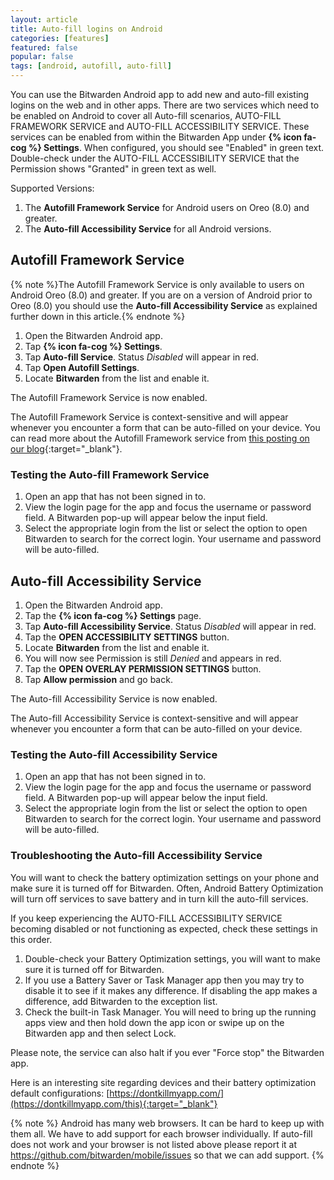 ```yaml
---
layout: article
title: Auto-fill logins on Android
categories: [features]
featured: false
popular: false
tags: [android, autofill, auto-fill]
---
```


You can use the Bitwarden Android app to add new and auto-fill existing logins on the web and in other apps. There are two services which need to be enabled on Android to cover all Auto-fill scenarios, AUTO-FILL FRAMEWORK SERVICE and AUTO-FILL ACCESSIBILITY SERVICE. These services can be enabled from within the Bitwarden App under **{% icon fa-cog %} Settings**. When configured, you should see "Enabled" in green text. Double-check under the AUTO-FILL ACCESSIBILITY SERVICE that the Permission shows "Granted" in green text as well. 

Supported Versions:
1. The **Autofill Framework Service** for Android users on Oreo (8.0) and greater.
2. The **Auto-fill Accessibility Service** for all Android versions.

## Autofill Framework Service

{% note %}The Autofill Framework Service is only available to users on Android Oreo (8.0) and greater. If you are on a version of  Android prior to Oreo (8.0) you should use the **Auto-fill Accessibility Service** as explained further down in this article.{% endnote %}

1. Open the Bitwarden Android app.
2. Tap **{% icon fa-cog %} Settings**.
3. Tap **Auto-fill Service**. Status *Disabled* will appear in red.
4. Tap **Open Autofill Settings**.
5. Locate **Bitwarden** from the list and enable it.

The Autofill Framework Service is now enabled.

The Autofill Framework Service is context-sensitive and will appear whenever you encounter a form that can be auto-filled on your device. You can read more about the Autofill Framework service from [this posting on our blog](https://bitwarden.com/blog/post/the-oreo-autofill-framework){:target="_blank"}.

### Testing the Auto-fill Framework Service

1. Open an app that has not been signed in to.
2. View the login page for the app and focus the username or password field. A Bitwarden pop-up will appear below the input field.
3. Select the appropriate login from the list or select the option to open Bitwarden to search for the correct login. Your username and password will be auto-filled.

## Auto-fill Accessibility Service

1. Open the Bitwarden Android app.
2. Tap the **{% icon fa-cog %} Settings** page.
3. Tap **Auto-fill Accessibility Service**. Status *Disabled* will appear in red.
4. Tap the **OPEN ACCESSIBILITY SETTINGS** button.
5. Locate **Bitwarden** from the list and enable it.
6. You will now see Permission is still *Denied* and appears in red. 
7. Tap the **OPEN OVERLAY PERMISSION SETTINGS** button.
8. Tap **Allow permission** and go back.

The Auto-fill Accessibility Service is now enabled.

The Auto-fill Accessibility Service is context-sensitive and will appear whenever you encounter a form that can be auto-filled on your device.

### Testing the Auto-fill Accessibility Service

1. Open an app that has not been signed in to.
2. View the login page for the app and focus the username or password field. A Bitwarden pop-up will appear below the input field.
3. Select the appropriate login from the list or select the option to open Bitwarden to search for the correct login. Your username and password will be auto-filled.

### Troubleshooting the Auto-fill Accessibility Service

You will want to check the battery optimization settings on your phone and make sure it is turned off for Bitwarden. Often, Android Battery Optimization will turn off services to save battery and in turn kill the auto-fill services.

If you keep experiencing the AUTO-FILL ACCESSIBILITY SERVICE becoming disabled or not functioning as expected, check these settings in this order.
1. Double-check your Battery Optimization settings, you will want to make sure it is turned off for Bitwarden.
2. If you use a Battery Saver or Task Manager app then you may try to disable it to see if it makes any difference. If disabling the app makes a difference, add Bitwarden to the exception list.
3. Check the built-in Task Manager. You will need to bring up the running apps view and then hold down the app icon or swipe up on the Bitwarden app and then select Lock.

Please note, the service can also halt if you ever "Force stop" the Bitwarden app.

Here is an interesting site regarding devices and their battery optimization default configurations:
[https://dontkillmyapp.com/](https://dontkillmyapp.com/this){:target="_blank"}

{% note %}
Android has many web browsers. It can be hard to keep up with them all. We have to add support for each browser individually. If auto-fill does not work and your browser is not listed above please report it at <https://github.com/bitwarden/mobile/issues> so that we can add support.
{% endnote %}